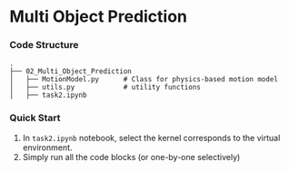 # Multi Object Prediction

### Code Structure
```
.
├── 02_Multi_Object_Prediction
│   ├── MotionModel.py      # Class for physics-based motion model
│   ├── utils.py            # utility functions
│   ├── task2.ipynb
```

### Quick Start
1. In `task2.ipynb` notebook, select the kernel corresponds to the virtual environment. 
2. Simply run all the code blocks (or one-by-one selectively)
